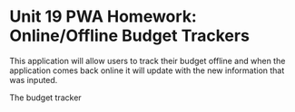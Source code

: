 # Unit 19 PWA Homework: Online/Offline Budget Trackers

This application will allow users to track their budget offline and when the application comes back online it will update with the new information that was inputed. 

The budget tracker 